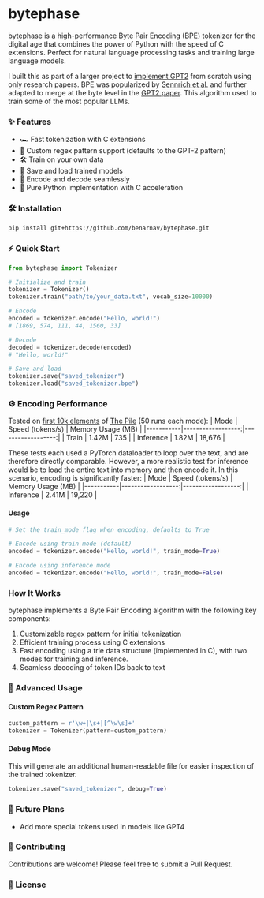 # bytephase
          
bytephase is a high-performance Byte Pair Encoding (BPE) tokenizer for the digital age that combines the power of Python with the speed of C extensions. Perfect for natural language processing tasks and training large language models.

I built this as part of a larger project to [implement GPT2](https://github.com/benarnav/gpt2) from scratch using only research papers. BPE was popularized by [Sennrich et al.](https://arxiv.org/abs/1508.07909) and further adapted to merge at the byte level in the [GPT2 paper](https://d4mucfpksywv.cloudfront.net/better-language-models/language_models_are_unsupervised_multitask_learners.pdf). This algorithm used to train some of the most popular LLMs.
   
### ✨ Features

- 🏎️ Fast tokenization with C extensions
- 🧠 Custom regex pattern support (defaults to the GPT-2 pattern)
- 🛠️ Train on your own data
- 💾 Save and load trained models
- 🔄 Encode and decode seamlessly
- 🐍 Pure Python implementation with C acceleration

### 🛠️ Installation
```bash
pip install git+https://github.com/benarnav/bytephase.git
```

### ⚡️ Quick Start
```python
from bytephase import Tokenizer

# Initialize and train
tokenizer = Tokenizer()
tokenizer.train("path/to/your_data.txt", vocab_size=10000)

# Encode
encoded = tokenizer.encode("Hello, world!")
# [1869, 574, 111, 44, 1560, 33]

# Decode
decoded = tokenizer.decode(encoded)
# "Hello, world!"

# Save and load
tokenizer.save("saved_tokenizer")
tokenizer.load("saved_tokenizer.bpe")
```

### ⚙️ Encoding Performance
Tested on [first 10k elements](https://huggingface.co/datasets/NeelNanda/pile-10k) of [The Pile](https://huggingface.co/datasets/EleutherAI/pile) (50 runs each mode):
| Mode      | Speed (tokens/s) | Memory Usage (MB) |
|-----------|------------------:|------------------:|
| Train     |      1.42M |            735 |
| Inference |      1.82M |          18,676 |

These tests each used a PyTorch dataloader to loop over the text, and are therefore directly comparable. However, a more realistic test for inference would be to load the entire text into memory and then encode it. In this scenario, encoding is significantly faster:
| Mode      | Speed (tokens/s) | Memory Usage (MB) |
|-----------|------------------:|------------------:|
| Inference |      2.41M |          19,220 |

#### Usage
```python
# Set the train_mode flag when encoding, defaults to True

# Encode using train mode (default)
encoded = tokenizer.encode("Hello, world!", train_mode=True)

# Encode using inference mode
encoded = tokenizer.encode("Hello, world!", train_mode=False)
```


### How It Works
bytephase implements a Byte Pair Encoding algorithm with the following key components:

1. Customizable regex pattern for initial tokenization
2. Efficient training process using C extensions
3. Fast encoding using a trie data structure (implemented in C), with two modes for training and inference.
4. Seamless decoding of token IDs back to text

### 🔬 Advanced Usage
#### Custom Regex Pattern
```python
custom_pattern = r'\w+|\s+|[^\w\s]+'
tokenizer = Tokenizer(pattern=custom_pattern)
```
#### Debug Mode
This will generate an additional human-readable file for easier inspection of the trained tokenizer.
```python
tokenizer.save("saved_tokenizer", debug=True)
```

### 🔮 Future Plans
- Add more special tokens used in models like GPT4

### 🤝 Contributing
Contributions are welcome! Please feel free to submit a Pull Request.
### 📄 License
